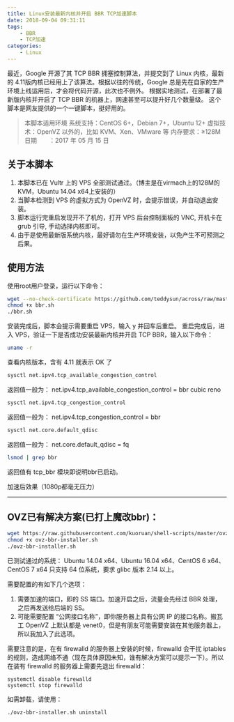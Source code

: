 ```yaml
---
title: Linux安装最新内核并开启 BBR TCP加速脚本
date: 2018-09-04 09:31:11
tags: 
    - BBR
    - TCP加速
categories:
    - Linux
---
```


最近，Google 开源了其 TCP BBR 拥塞控制算法，并提交到了 Linux 内核，最新的 4.11版内核已经用上了该算法。根据以往的传统，Google 总是先在自家的生产环境上线运用后，才会将代码开源，此次也不例外。
根据实地测试，在部署了最新版内核并开启了 TCP BBR 的机器上，网速甚至可以提升好几个数量级。
这个脚本是网友提供的一个一键脚本，挺好用的。

> 本脚本适用环境
系统支持：CentOS 6+，Debian 7+，Ubuntu 12+
虚拟技术：OpenVZ 以外的，比如 KVM、Xen、VMware 等
内存要求：≥128M
日期　　：2017 年 05 月 15 日

## 关于本脚本
1. 本脚本已在 Vultr 上的 VPS 全部测试通过。（博主是在virmach上的128M的KVM，Ubuntu 14.04 x64上安装的）
2. 当脚本检测到 VPS 的虚拟方式为 OpenVZ 时，会提示错误，并自动退出安装。
3. 脚本运行完重启发现开不了机的，打开 VPS 后台控制面板的 VNC, 开机卡在 grub 引导, 手动选择内核即可。
4. 由于是使用最新版系统内核，最好请勿在生产环境安装，以免产生不可预测之后果。

## 使用方法
使用root用户登录，运行以下命令：

```bash
wget --no-check-certificate https://github.com/teddysun/across/raw/master/bbr.sh
chmod +x bbr.sh
./bbr.sh

```
安装完成后，脚本会提示需要重启 VPS，输入 y 并回车后重启。
重启完成后，进入 VPS，验证一下是否成功安装最新内核并开启 TCP BBR，输入以下命令：

```bash
uname -r
```

查看内核版本，含有 4.11 就表示 OK 了

```bash
sysctl net.ipv4.tcp_available_congestion_control
```

返回值一般为：
net.ipv4.tcp_available_congestion_control = bbr cubic reno

```bash
sysctl net.ipv4.tcp_congestion_control
```

返回值一般为：
net.ipv4.tcp_congestion_control = bbr

```bash
sysctl net.core.default_qdisc
```

返回值一般为：
net.core.default_qdisc = fq

```bash
lsmod | grep bbr
```
返回值有 tcp_bbr 模块即说明bbr已启动。

加速后效果（1080p都毫无压力）

----------
## OVZ已有解决方案(已打上魔改bbr)：

```bash
wget https://raw.githubusercontent.com/kuoruan/shell-scripts/master/ovz-bbr/ovz-bbr-installer.sh
chmod +x ovz-bbr-installer.sh
./ovz-bbr-installer.sh
```

已测试通过的系统： Ubuntu 14.04 x64、Ubuntu 16.04 x64、CentOS 6 x64、CentOS 7 x64 只支持 64 位系统，要求 glibc 版本 2.14 以上。

需要配置的有如下几个选项：
1. 需要加速的端口，即的 SS 端口。加速开启之后，流量会先经过 BBR 处理，之后再发送给后端的 SS。
2. 可能需要配置 “公网接口名称”，即你服务器上具有公网 IP 的接口名称。搬瓦工 OpenVZ 上默认都是 venet0，但是有朋友可能需要安装在其他服务器上，所以我加入了此选项。

需要注意的是，在有 firewalld 的服务器上安装的时候，firewalld 会干扰 iptables 的规则，造成网络不通（现在具体原因未知，谁有解决方案可以提示一下）。所以在装有 firewalld 的服务器上需要先退出 firewalld：

```
systemctl disable firewalld
systemctl stop firewalld
```

如需卸载，请使用：
```
./ovz-bbr-installer.sh uninstall
```
